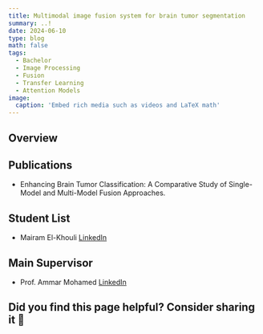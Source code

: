 ```yaml
---
title: Multimodal image fusion system for brain tumor segmentation
summary: ..!
date: 2024-06-10
type: blog
math: false
tags:
  - Bachelor
  - Image Processing
  - Fusion
  - Transfer Learning
  - Attention Models
image:
  caption: 'Embed rich media such as videos and LaTeX math'
---
```


## Overview

## Publications
- Enhancing Brain Tumor Classification: A Comparative Study of Single-Model and Multi-Model Fusion Approaches.

## Student List
- Mairam El-Khouli  [LinkedIn](https://www.linkedin.com/in/mariam-elkhouli-083193284/)


## Main Supervisor
- Prof. Ammar Mohamed [LinkedIn](https://www.linkedin.com/in/ammar-mohamed-profile)

## Did you find this page helpful? Consider sharing it 🙌


<!-- [![LinkedIn](https://cdn-icons-png.flaticon.com/512/174/174857.png)](https://www.linkedin.com/in/ammar-m-ammar/?originalSubdomain=eg) -->
